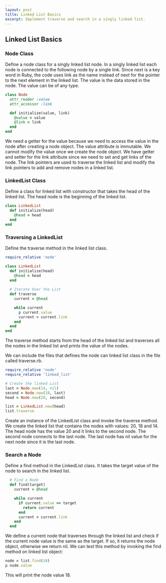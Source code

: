 ```yaml
---
layout: post
title: Linked List Basics
excerpt: Implement traverse and search in a singly linked list.
---
```

 
## Linked List Basics

### Node Class

Define a node class for a singly linked list node. In a singly linked list each node is connected to the following node by a single link. Since next is a key word in Ruby, the code uses link as the name instead of next for the pointer to the next element in the linked list. The value is the data stored in the node. The value can be of any type.

```ruby
class Node
  attr_reader :value
  attr_accessor :link

  def initialize(value, link)
    @value = value
    @link = link
  end
end
```

We need a getter for the value because we need to access the value in the node after creating a node object. The value attribute is immutable. We cannot modify the value once we create the node object. We have getter and setter for the link attribute since we need to set and get links of the node. The link pointers are used to traverse the linked list and modify the link pointers to add and remove nodes in a linked list.

### LinkedList Class

Define a class for linked list with constructor that takes the head of the linked list. The head node is the beginning of the linked list.

```ruby
class LinkedList
  def initialize(head)
    @head = head
  end
end
```

### Traversing a LinkedList

Define the traverse method in the linked list class.

```ruby
require_relative 'node'

class LinkedList
  def initialize(head)
    @head = head
  end
  
  # Iterate Over the List
  def traverse
    current = @head

    while current
      p current.value
      current = current.link
    end
  end
end
```

The traverse method starts from the head of the linked list and traverses all the nodes in the linked list and prints the value of the nodes. 

We can include the files that defines the node can linked list class in the file called traverse.rb.

```ruby
require_relative 'node'
require_relative 'linked_list'

# Create the linked List
last = Node.new(14, nil)
second = Node.new(18, last)
head = Node.new(20, second)

list = LinkedList.new(head)
list.traverse
```

Create an instance of the LinkedList class and invoke the traverse method. We create the linked list that contains the nodes with values: 20, 18 and 14. The head node has the value 20 and it links to the second node. The second node connects to the last node. The last node has nil value for the next node since it is the last node. 

### Search a Node

Define a find method in the LinkedList class. It takes the target value of the node to search in the linked list.

```ruby
  # Find a Node
  def find(target)
    current = @head

    while current
      if current.value == target
        return current
      end
      current = current.link
    end  
  end
```

We define a current node that traverses through the linked list and check if the current node value is the same as the target. If so, it returns the node object, otherwise we return nil. We can test this method by invoking the find method on linked list object:

```ruby
node = list.find(18)
p node.value
```

This will print the node value 18.










